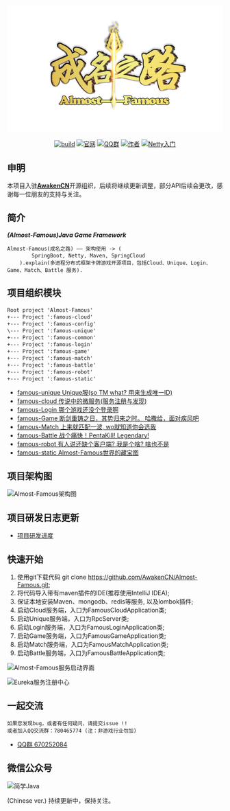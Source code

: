 
<div align=center>

![Image text](https://github.com/AwakenCN/Almost-Famous/blob/master/famous-static/images/awakencn.jpg?raw=true)

[![build](https://img.shields.io/travis/AwakenCN/Almost-Famous)](https://travis-ci.org/AwakenCN/Almost-Famous)
[![官网](https://img.shields.io/badge/%E5%AE%98%E7%BD%91-page-blue)](https://awakencn.github.io/Almost-Famous/)
[![QQ群](https://img.shields.io/badge/QQ%E7%BE%A4-670252084-yellow)](https://jq.qq.com/?_wv=1027&k=5gXmfE2)
[![作者](https://img.shields.io/badge/%E4%BD%9C%E8%80%85-Noseparte-orange)](https://github.com/noseparte)
[![Netty入门](https://img.shields.io/badge/%E5%AD%A6%E4%B9%A0-Netty%E5%85%A5%E9%97%A8-ff69b4.svg)](doc/study/mulu.md)

</div>

## 申明

本项目入驻[**AwakenCN**](https://github.com/AwakenCN)开源组织，后续将继续更新调整，部分API后续会更改，感谢每一位朋友的支持与关注。

## 简介

***(Almost-Famous)Java Game Framework***

    Almost-Famous(成名之路) —— 架构使用 -> (
            SpringBoot, Netty, Maven, SpringCloud
        ).explain(多进程分布式框架卡牌游戏开源项目，包括Cloud、Unique、Login、Game、Match、Battle 服务).

## 项目组织模块

~~~
Root project 'Almost-Famous'
+--- Project ':famous-cloud'
+--- Project ':famous-config'
\--- Project ':famous-unique'
+--- Project ':famous-common'
+--- Project ':famous-login'
+--- Project ':famous-game'
+--- Project ':famous-match'
+--- Project ':famous-battle'
+--- Project ':famous-robot'
+--- Project ':famous-static'
~~~

* [famous-unique Unique服(so TM what? 用来生成唯一ID)](./famous-unique/README.md)
* [famous-cloud 传说中的微服务(服务注册与发现)](./famous-cloud/README.md)
* [famous-Login 哪个游戏还没个登录啊](./famous-login/README.md)
* [famous-Game 断剑重铸之日，其势归来之时。 哈撒给，面对疾风吧](./famous-game/README.md)
* [famous-Match 上来就匹配一波, wo就知道你会选我](./famous-match/README.md)
* [famous-Battle 战个痛快！PentaKill! Legendary!](./famous-battle/README.md)
* [famous-robot 有人说还缺个客户端? 我是个啥? 啥也不是](./famous-robot/README.md)
* [famous-static Almost-Famous世界的藏宝图](./famous-static/README.md)

## 项目架构图

![Almost-Famous架构图](https://noseparte-1256862255.cos.ap-chengdu.myqcloud.com/TIM%E5%9B%BE%E7%89%8720191214174229.png)

## 项目研发日志更新

* [项目研发进度](./famous-static/doc/almost-famous/progress.md)

## 快速开始

1. 使用git下载代码 git clone https://github.com/AwakenCN/Almost-Famous.git;
2. 将代码导入带有maven插件的IDE(推荐使用IntelliJ IDEA);
3. 保证本地安装Maven、mongodb、redis等服务, 以及lombok插件;
4. 启动Cloud服务端，入口为FamousCloudApplication类;
5. 启动Unique服务端，入口为RpcServer类;
6. 启动Login服务端，入口为FamousLoginApplication类;
7. 启动Game服务端，入口为FamousGameApplication类;
7. 启动Match服务端，入口为FamousMatchApplication类;
8. 启动Battle服务端，入口为FamousBattleApplication类;

![Almost-Famous服务启动界面](https://noseparte-1256862255.cos.ap-chengdu.myqcloud.com/20191214182137.png)

![Eureka服务注册中心](https://noseparte-1256862255.cos.ap-chengdu.myqcloud.com/%E5%BE%AE%E4%BF%A1%E5%9B%BE%E7%89%87_20191217172829.png)

## 一起交流

    如果您发现bug，或者有任何疑问，请提交issue !!
    或者加入QQ交流群：780465774 (注：非游戏行业勿加)

* [QQ群 670252084](https://jq.qq.com/?_wv=1027&k=5gXmfE2)

## 微信公众号
![简学Java](https://noseparte-1256862255.cos.ap-chengdu.myqcloud.com/qrcode_for_gh_708596d9d40a_344.jpg)

 (Chinese ver.) 持续更新中，保持关注。
